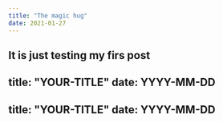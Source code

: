 ```yaml
---
title: "The magic hug"
date: 2021-01-27
---
```

It is just testing my firs post
---
title: "YOUR-TITLE"
date: YYYY-MM-DD
------
title: "YOUR-TITLE"
date: YYYY-MM-DD
---
